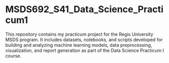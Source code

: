 # MSDS692_S41_Data_Science_Practicum1
This repository contains my practicum project for the Regis University MSDS program. It includes datasets, notebooks, and scripts developed for building and analyzing machine learning models, data preprocessing, visualization, and report generation as part of the Data Science Practicum I course.

